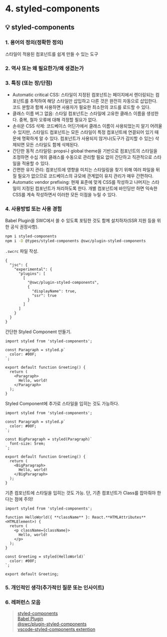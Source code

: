 # 4. styled-components

## 💡 styled-components

### 1. 용어의 정의(정확한 정의)

스타일이 적용된 컴포넌트를 쉽게 만들 수 있는 도구

### 2. 역사 또는 왜 필요한가/왜 생겼는가

### 3. 특징 (또는 장/단점)

- Automatic critical CSS: 스타일이 지정된 컴포넌트는 페이지에서 렌더링되는 컴포넌트를 추적하여 해당 스타일만 삽입하고 다른 것은 완전히 자동으로 삽입한다. 코드 분할과 함께 사용하면 사용자가 필요한 최소한의 코드를 로드할 수 있다.
- 클래스 이름 버그 없음: 스타일 컴포넌트는 스타일에 고유한 클래스 이름을 생성한다. 중복, 철자 오류에 대해 걱정할 필요가 없다.
- 손쉬운 CSS 삭제: 코드베이스 어딘가에서 클래스 이름이 사용되었는지 알기 어려울 수 있지만, 스타일드 컴포넌트는 모든 스타일이 특정 컴포넌트에 연결되어 있기 때문에 명확하게 알 수 있다. 컴포넌트가 사용되지 않거나(도구가 감지할 수 있는) 삭제되면 모든 스타일도 함께 삭제된다.
- 간단한 동적 스타일링: props나 global theme을 기반으로 컴포넌트의 스타일을 조정하면 수십 개의 클래스를 수동으로 관리할 필요 없이 간단하고 직관적으로 스타일을 적용할 수 있다.
- 간편한 유지 관리: 컴포넌트에 영향을 미치는 스타일링을 찾기 위해 여러 파일을 뒤질 필요가 없으므로 코드베이스의 규모에 관계없이 유지 관리가 매우 간편하다.
- Automatic vendor prefixing: 현재 표준에 맞게 CSS를 작성하고 나머지는 스타일이 지정된 컴포넌트가 처리하도록 한다.
개별 컴포넌트에 바인딩만 하면 익숙한 CSS를 계속 작성하면서 이러한 모든 이점을 누릴 수 있다.

### 4. 사용방법 또는 사용 경험

Babel Plugin을 SWC에서 쓸 수 있도록 포팅한 것도 함께 설치하자(SSR 지원 등을 위한 공식 권장사항).

```bash
npm i styled-components
npm i -D @types/styled-components @swc/plugin-styled-components
```

`.swcrc` 파일 작성.

```tsx
{
  "jsc": {
    "experimental": {
      "plugins": [
        [
          "@swc/plugin-styled-components",
          {
            "displayName": true,
            "ssr": true
          }
        ]
      ]
    }
  }
}
```

간단한 Styled Component 만들기.

```tsx
import styled from 'styled-components';

const Paragraph = styled.p`
  color: #00F;
`;

export default function Greeting() {
  return (
    <Paragraph>
      Hello, world!
    </Paragraph>
  );
}
```

Styled Component에 추가로 스타일을 입히는 것도 가능하다.

```tsx
import styled from 'styled-components';

const Paragraph = styled.p`
  color: #00F;
`;

const BigParagraph = styled(Paragraph)`
  font-size: 5rem;
`;

export default function Greeting() {
  return (
    <BigParagraph>
      Hello, world!
    </BigParagraph>
  );
}
```

기존 컴포넌트에 스타일을 입히는 것도 가능. 단, 기존 컴포넌트가 Class를 잡아줘야 한다는 점에 주의!

```tsx
import styled from 'styled-components';

function HelloWorld({ **className** }: React.**HTMLAttributes**<HTMLElement>) {
  return (
    <p className={className}>
      Hello, world!
    </p>
  );
}

const Greeting = styled(HelloWorld)`
  color: #00F;
`;

export default Greeting;
```

### 5. 개인적인 생각(추가적인 질문 또는 인사이트)

### 6. 레퍼런스 모음

> [styled-components](https://styled-components.com/)  
> [Babel Plugin](https://styled-components.com/docs/tooling#babel-plugin)  
> [@swc/plugin-styled-components](https://github.com/swc-project/plugins/tree/main/packages/styled-components)  
> [vscode-styled-components extention](https://marketplace.visualstudio.com/items?itemName=styled-components.vscode-styled-components)  
